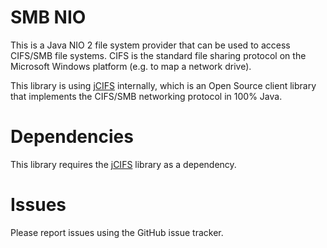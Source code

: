 # SMB NIO
This is a Java NIO 2 file system provider that can be used to access CIFS/SMB file systems. CIFS is the standard file sharing protocol on the Microsoft Windows platform (e.g. to map a network drive). 

This library is using [jCIFS](https://jcifs.samba.org/) internally, which is an Open Source client library that implements the CIFS/SMB networking protocol in 100% Java. 

# Dependencies
This library requires the [jCIFS](https://jcifs.samba.org/) library as a dependency.

# Issues
Please report issues using the GitHub issue tracker.
